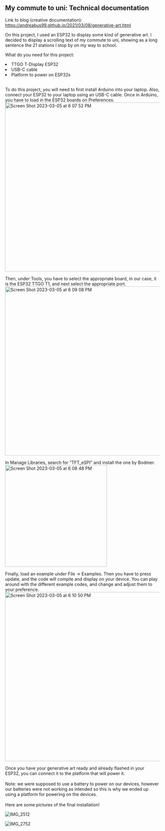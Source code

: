 ## My commute to uni: Technical documentation

Link to blog (creative documentation): https://andreabus99.github.io/2021/03/08/generative-art.html

On this project, I used an ESP32 to display some kind of generative art. I decided to display a scrolling text of my commute to uni, showing as a long
sentence the 21 stations I stop by on my way to school. 

What do you need for this project:
<li> TTGO T-Display ESP32 </li>
<li> USB-C cable </li>
<li> Platform to power on ESP32s </li>

<br>

To do this project, you will need to first install Arduino into your laptop. Also, connect your ESP32 to your laptop using an USB-C cable.
Once in Arduino, you have to load in the ESP32 boards on Preferences. 
<br>
<img width="550" alt="Screen Shot 2023-03-05 at 6 07 52 PM" src="https://user-images.githubusercontent.com/80929001/222991367-ba05a563-964f-4bc4-9616-be9e4b88f4e5.png">

Then, under Tools, you have to select the appropriate board, in our case, it is the ESP32 TTGO T1, and next select the appropriate port.
<br>
<img width="550" alt="Screen Shot 2023-03-05 at 6 09 08 PM" src="https://user-images.githubusercontent.com/80929001/222991415-6beba523-2f0a-446c-9fce-8eb81f54ac15.png">


In Manage Libraries, search for “TFT_eSPI” and install the one by Bodmer. 
<br>
<img width="331" alt="Screen Shot 2023-03-05 at 6 08 48 PM" src="https://user-images.githubusercontent.com/80929001/222991400-c6bfcc5c-ff93-4392-9148-91fbdfbfbff5.png">


Finally, load an example under File → Examples. Then you have to press update, and the code will compile and display on your device. You can play around with the different example codes, and change and adjust them to your preference. 
<br>
<img width="550" alt="Screen Shot 2023-03-05 at 6 10 50 PM" src="https://user-images.githubusercontent.com/80929001/222991457-5857e879-c36e-49d5-acab-72776d2f791f.png">

Once you have your generative art ready and already flashed in your ESP32, you can connect it to the platform that will power it. 
<br>
<br>
Note: we were supposed to use a battery to power on our devices, however our batteries were not working as intended so this is why we ended up using a
platform for powering on the devices.
<br>
<br>
Here are some pictures of the final installation!

![IMG_2512](https://user-images.githubusercontent.com/80929001/222992252-d5f536fe-f73c-4bfb-8054-c88c1b431129.jpg)

![IMG_2752](https://user-images.githubusercontent.com/80929001/222992262-29905a46-69b8-4927-83ba-caf8e2e20125.jpg)

